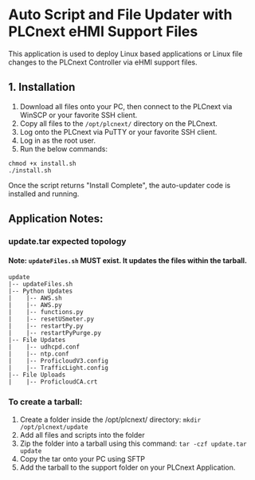 # Auto Script and File Updater with PLCnext eHMI Support Files #
This application is used to deploy Linux based applications or Linux file changes to the PLCnext Controller via eHMI support files.
## 1. Installation
1. Download all files onto your PC, then connect to the PLCnext via WinSCP or your favorite SSH client.
2. Copy all files to the `````/opt/plcnext/````` directory on the PLCnext.
3. Log onto the PLCnext via PuTTY or your favorite SSH client.
4. Log in as the root user.
5. Run the below commands:
```
chmod +x install.sh
./install.sh
```

Once the script returns "Install Complete", the auto-updater code is installed and running. 


## Application Notes:

### update.tar expected topology
#### Note: ```updateFiles.sh``` MUST exist. It updates the files within the tarball.

```
update
|-- updateFiles.sh
|-- Python Updates
|    |-- AWS.sh
|    |-- AWS.py
|    |-- functions.py
|    |-- resetUSmeter.py
|    |-- restartPy.py
|    |-- restartPyPurge.py
|-- File Updates
|    |-- udhcpd.conf
|    |-- ntp.conf
|    |-- ProficloudV3.config
|    |-- TrafficLight.config
|-- File Uploads
|    |-- ProficloudCA.crt

```
### To create a tarball:
1. Create a folder inside the /opt/plcnext/ directory: ```mkdir /opt/plcnext/update```
2. Add all files and scripts into the folder
3. Zip the folder into a tarball using this command: ```tar -czf update.tar update```
4. Copy the tar onto your PC using SFTP
5. Add the tarball to the support folder on your PLCnext Application.
